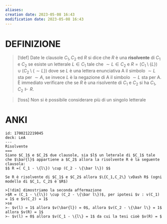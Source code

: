 ```yaml
---
aliases: 
creation date: 2023-05-08 16:43
modification date: 2023-05-08 16:43
---
```


# DEFINIZIONE

>[!def]
>Date le clausole $C_{1},C_{2}$ ed $R$ si dice che $R$ è una **risolvente** di $C_{1}$ e $C_{2}$ se esiste un letterale $L \in C_{1}$ tale che $\sim L \in C_{2}$ e $R = (C_{1} \setminus \{ L \}) \cup (C_{2}\setminus \{ \sim L \})$ dove se $L$ è una lettera enunciativa A il simbolo $\sim L$ sta per $\sim A$, se invece $L$ è la negazione di A il simbolo $\sim L$ sta per A.
>È immediato verificare che se $R$ è una risolvente di $C_{1}$ e $C_{2}$ si ha $C_{1},C_{2} \Vdash R$.

>[!oss]
>Non si è possibile considerare più di un singolo letterale 

# ANKI

```anki
id: 1700212219045
deck: LeA
---
Risolvente
===
Siano $C_1$ e $C_2$ due clausole, sia $l$ un leterale di $C_1$ tale che $\bar{l}$ appartiene a $C_2$ allora la risolvente R è la seguente clausola:
$$ R =( C_1 - \{l\}) \cup (C_2 - \{\bar l\}) $$

Se R è risolvente di $C_1$ e $C_2$ allora $\{C_1,C_2\} \vDash R$ (ogni modello di $C_1, C_2$ è $R$)

>[!dim] dimostriamo la seconda affermazione
>$R = (C_1 - \{l\}) \cup (C_2 - \{\bar l\})$, per ipotesi $v : v(C_1) = 1$ e $v(C_2) = 1$
>se 
>- $v(l) = 1$ allora $v(\bar{l}) = 0$, allora $v(C_2 - \{\bar l\} = 1$ allora $v(R) = 1$
>- $v(l) = 0$ allora $v(C_1 - \{l\} = 1$ da cui la tesi cioè $v(R) = $
```



